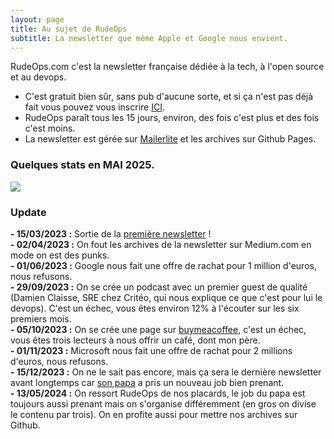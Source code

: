 ```yaml
---
layout: page
title: Au sujet de RudeOps
subtitle: La newsletter que même Apple et Google nous envient.
---
```


RudeOps.com c'est la newsletter française dédiée à la tech, à l'open source et au devops.

- C'est gratuit bien sûr, sans pub d'aucune sorte, et si ça n'est pas déjà fait vous pouvez vous inscrire [ICI](https://rudeops.com). 
- RudeOps paraît tous les 15 jours, environ, des fois c'est plus et des fois c'est moins.
- La newsletter est gérée sur [Mailerlite](https://www.mailerlite.com/) et les archives sur Github Pages.

### Quelques stats en MAI 2025.


![](https://archives.rudeops.com/assets/img/stats-rudeops.PNG)

### Update

**- 15/03/2023 :** Sortie de la [première newsletter](https://archives.rudeops.com/2023-03-15-rudeops/) !  
**- 02/04/2023 :** On fout les archives de la newsletter sur Medium.com en mode on est des punks.  
**- 01/06/2023 :** Google nous fait une offre de rachat pour 1 million d'euros, nous refusons.  
**- 29/09/2023 :** On se crée un podcast avec un premier guest de qualité (Damien Claisse, SRE chez Critéo, qui nous explique ce que c'est pour lui le devops). C'est un échec, vous êtes environ 12% à l'écouter sur les six premiers mois.  
**- 05/10/2023 :** On se crée une page sur [buymeacoffee](https://buymeacoffee.com/rudeops), c'est un échec, vous êtes trois lecteurs à nous offrir un café, dont mon père.  
**- 01/11/2023 :** Microsoft nous fait une offre de rachat pour 2 millions d'euros, nous refusons.  
**- 15/12/2023 :** On ne le sait pas encore, mais ça sera le dernière newsletter avant longtemps car [son papa](https://www.linkedin.com/in/cyrilbeaufrere/) a pris un nouveau job bien prenant.  
**- 13/05/2024 :** On ressort RudeOps de nos placards, le job du papa est toujours aussi prenant mais on s'organise différemment (en gros on divise le contenu par trois). On en profite aussi pour mettre nos archives sur Github.  